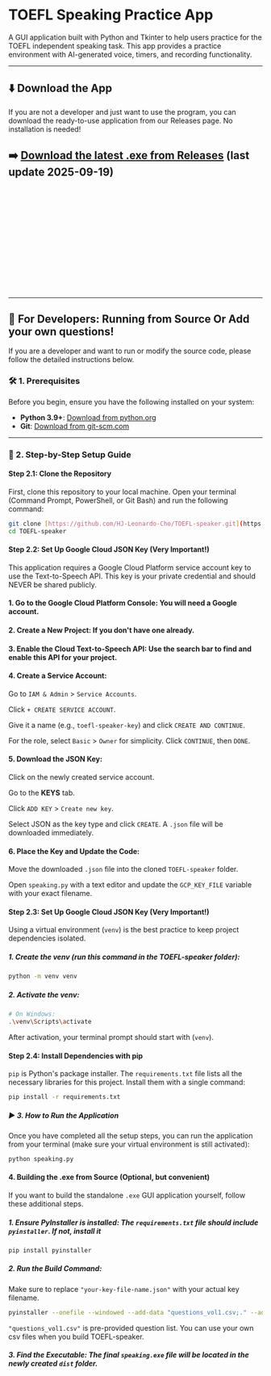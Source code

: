 # TOEFL Speaking Practice App

A GUI application built with Python and Tkinter to help users practice for the TOEFL independent speaking task. This app provides a practice environment with AI-generated voice, timers, and recording functionality.



---

## ⬇️ Download the App

If you are not a developer and just want to use the program, you can download the ready-to-use application from our Releases page. No installation is needed!

➡️ **[Download the latest .exe from Releases](https://github.com/HJ-Leonardo-Cho/TOEFL-speaker/releases)**
(last update 2025-09-19)
---



<br>
<br>
<br>
<br>
<br>
<br>
<br>
<br>
<br>
<br>
<br>
<br>


---
## 📖 For Developers: Running from Source Or Add your own questions!

If you are a developer and want to run or modify the source code, please follow the detailed instructions below.

### 🛠️ 1. Prerequisites

Before you begin, ensure you have the following installed on your system:
-   **Python 3.9+**: [Download from python.org](https://www.python.org/downloads/)
-   **Git**: [Download from git-scm.com](https://git-scm.com/downloads)

---

### 🚀 2. Step-by-Step Setup Guide

#### Step 2.1: Clone the Repository
First, clone this repository to your local machine. Open your terminal (Command Prompt, PowerShell, or Git Bash) and run the following command:
```bash
git clone [https://github.com/HJ-Leonardo-Cho/TOEFL-speaker.git](https://github.com/HJ-Leonardo-Cho/TOEFL-speaker.git)
cd TOEFL-speaker
```


#### Step 2.2: Set Up Google Cloud JSON Key (Very Important!)
This application requires a Google Cloud Platform service account key to use the Text-to-Speech API. This key is your private credential and should NEVER be shared publicly.

#### 1. Go to the Google Cloud Platform Console: You will need a Google account.

#### 2. Create a New Project: If you don't have one already.

#### 3. Enable the Cloud Text-to-Speech API: Use the search bar to find and enable this API for your project.

#### 4. Create a Service Account:

Go to `IAM & Admin` > `Service Accounts`.

Click `+ CREATE SERVICE ACCOUNT`.

Give it a name (e.g., `toefl-speaker-key`) and click `CREATE AND CONTINUE`.

For the role, select `Basic` > `Owner` for simplicity. Click `CONTINUE`, then `DONE`.

#### 5. Download the JSON Key:

Click on the newly created service account.

Go to the **KEYS** tab.

Click `ADD KEY` > `Create new key`.

Select JSON as the key type and click `CREATE`. A `.json` file will be downloaded immediately.

#### 6. Place the Key and Update the Code:

Move the downloaded `.json` file into the cloned `TOEFL-speaker` folder.

Open `speaking.py` with a text editor and update the `GCP_KEY_FILE` variable with your exact filename.

#### Step 2.3: Set Up Google Cloud JSON Key (Very Important!)
Using a virtual environment (`venv`) is the best practice to keep project dependencies isolated.

##### 1. Create the venv (run this command in the TOEFL-speaker folder):
```bash
python -m venv venv
```

##### 2. Activate the venv:
```bash
# On Windows:
.\venv\Scripts\activate
```
After activation, your terminal prompt should start with (`venv`).


#### Step 2.4: Install Dependencies with pip
`pip` is Python's package installer. The `requirements.txt` file lists all the necessary libraries for this project. Install them with a single command:
```bash
pip install -r requirements.txt
```
##### ▶️ 3. How to Run the Application
Once you have completed all the setup steps, you can run the application from your terminal (make sure your virtual environment is still activated):
```bash
python speaking.py
```
#### 4. Building the .exe from Source (Optional, but convenient)
If you want to build the standalone `.exe` GUI application yourself, follow these additional steps.

##### 1. Ensure PyInstaller is installed: The `requirements.txt` file should include `pyinstaller`. If not, install it
```bash
pip install pyinstaller
```
##### 2. Run the Build Command:
Make sure to replace `"your-key-file-name.json"` with your actual key filename.
```bash
pyinstaller --onefile --windowed --add-data "questions_vol1.csv;." --add-data "your-key-file-name.json;." speaking.py
```
`"questions_vol1.csv"` is pre-provided question list. You can use your own csv files when you build TOEFL-speaker.

##### 3. Find the Executable: The final `speaking.exe` file will be located in the newly created `dist` folder.







